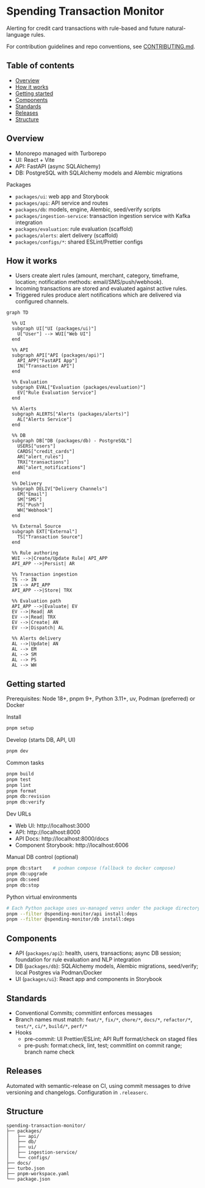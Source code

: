 <!-- omit from toc -->
# Spending Transaction Monitor

Alerting for credit card transactions with rule-based and future natural-language rules.

For contribution guidelines and repo conventions, see [CONTRIBUTING.md](CONTRIBUTING.md).
<!-- omit from toc -->
## Table of contents

- [Overview](#overview)
- [How it works](#how-it-works)
- [Getting started](#getting-started)
- [Components](#components)
- [Standards](#standards)
- [Releases](#releases)
- [Structure](#structure)

## Overview

- Monorepo managed with Turborepo
- UI: React + Vite
- API: FastAPI (async SQLAlchemy)
- DB: PostgreSQL with SQLAlchemy models and Alembic migrations

Packages
- `packages/ui`: web app and Storybook
- `packages/api`: API service and routes
- `packages/db`: models, engine, Alembic, seed/verify scripts
- `packages/ingestion-service`: transaction ingestion service with Kafka integration
- `packages/evaluation`: rule evaluation (scaffold)
- `packages/alerts`: alert delivery (scaffold)
- `packages/configs/*`: shared ESLint/Prettier configs

## How it works

- Users create alert rules (amount, merchant, category, timeframe, location; notification methods: email/SMS/push/webhook).
- Incoming transactions are stored and evaluated against active rules.
- Triggered rules produce alert notifications which are delivered via configured channels.

```mermaid
graph TD

  %% UI
  subgraph UI["UI (packages/ui)"]
    U["User"] --> WUI["Web UI"]
  end

  %% API
  subgraph API["API (packages/api)"]
    API_APP["FastAPI App"]
    IN["Transaction API"]
  end

  %% Evaluation
  subgraph EVAL["Evaluation (packages/evaluation)"]
    EV["Rule Evaluation Service"]
  end

  %% Alerts
  subgraph ALERTS["Alerts (packages/alerts)"]
    AL["Alerts Service"]
  end

  %% DB
  subgraph DB["DB (packages/db) - PostgreSQL"]
    USERS["users"]
    CARDS["credit_cards"]
    AR["alert_rules"]
    TRX["transactions"]
    AN["alert_notifications"]
  end

  %% Delivery
  subgraph DELIV["Delivery Channels"]
    EM["Email"]
    SM["SMS"]
    PS["Push"]
    WH["Webhook"]
  end

  %% External Source
  subgraph EXT["External"]
    TS["Transaction Source"]
  end

  %% Rule authoring
  WUI -->|Create/Update Rule| API_APP
  API_APP -->|Persist| AR

  %% Transaction ingestion
  TS --> IN
  IN --> API_APP
  API_APP -->|Store| TRX

  %% Evaluation path
  API_APP -->|Evaluate| EV
  EV -->|Read| AR
  EV -->|Read| TRX
  EV -->|Create| AN
  EV -->|Dispatch| AL

  %% Alerts delivery
  AL -->|Update| AN
  AL --> EM
  AL --> SM
  AL --> PS
  AL --> WH
```

## Getting started

Prerequisites: Node 18+, pnpm 9+, Python 3.11+, uv, Podman (preferred) or Docker

Install
```bash
pnpm setup
```

Develop (starts DB, API, UI)
```bash
pnpm dev
```

Common tasks
```bash
pnpm build
pnpm test
pnpm lint
pnpm format
pnpm db:revision
pnpm db:verify
```

Dev URLs
- Web UI: http://localhost:3000
- API: http://localhost:8000
- API Docs: http://localhost:8000/docs
- Component Storybook: http://localhost:6006

Manual DB control (optional)
```bash
pnpm db:start    # podman compose (fallback to docker compose)
pnpm db:upgrade
pnpm db:seed
pnpm db:stop
```

Python virtual environments
```bash
# Each Python package uses uv-managed venvs under the package directory
pnpm --filter @spending-monitor/api install:deps
pnpm --filter @spending-monitor/db install:deps
```

## Components

- API (`packages/api`): health, users, transactions; async DB session; foundation for rule evaluation and NLP integration
- DB (`packages/db`): SQLAlchemy models, Alembic migrations, seed/verify; local Postgres via Podman/Docker
- UI (`packages/ui`): React app and components in Storybook

## Standards

- Conventional Commits; commitlint enforces messages
- Branch names must match: `feat/*`, `fix/*`, `chore/*`, `docs/*`, `refactor/*`, `test/*`, `ci/*`, `build/*`, `perf/*`
- Hooks
  - pre-commit: UI Prettier/ESLint; API Ruff format/check on staged files
  - pre-push: format:check, lint, test; commitlint on commit range; branch name check

## Releases

Automated with semantic-release on CI, using commit messages to drive versioning and changelogs. Configuration in `.releaserc`.

## Structure

```
spending-transaction-monitor/
├── packages/
│   ├── api/
│   ├── db/
│   ├── ui/
│   ├── ingestion-service/
│   └── configs/
├── docs/
├── turbo.json
├── pnpm-workspace.yaml
└── package.json
```
